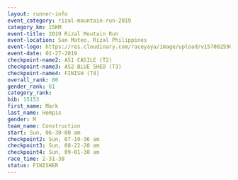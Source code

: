 ```yaml
---
layout: runner-info 
event_category: rizal-mountain-run-2019 
category_km: 15KM 
event-title: 2019 Rizal Moutain Run 
event-location: San Mateo, Rizal Philippines 
event-logo: https://res.cloudinary.com/raceyaya/image/upload/v1570025909/logo/rizal-mountain_gkfete.jpg 
event-date: 01-27-2019 
checkpoint-name2: AS1 CASILE (T2) 
checkpoint-name3: AS2 BLUE SHED (T3) 
checkpoint-name4: FINISH (T4) 
overall_rank: 80
gender_rank: 61
category_rank: 
bib: 15153
first_name: Mark
last_name: Hempis
gender: M
team_name: Construction
start: Sun, 06-30-00 am
checkpoint2: Sun, 07-19-36 am
checkpoint3: Sun, 08-22-20 am
checkpoint4: Sun, 09-01-38 am
race_time: 2-31-38
status: FINISHER
---
```

